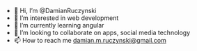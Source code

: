 - 👋 Hi, I’m @DamianRuczynski
- 👀 I’m interested in web development
- 🌱 I’m currently learning angular
- 💞️ I’m looking to collaborate on apps, social media technology
- 📫 How to reach me damian.m.ruczynski@gmail.com

<!---
DamianRuczynski/DamianRuczynski is a ✨ special ✨ repository because its `README.md` (this file) appears on your GitHub profile.
You can click the Preview link to take a look at your changes.
--->
